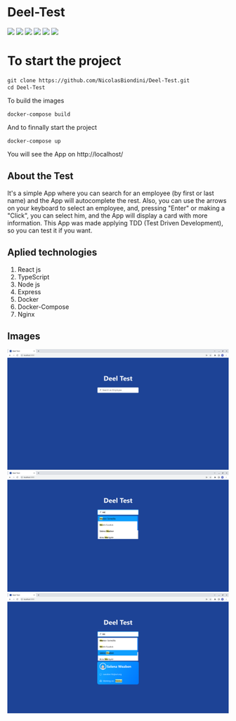 # Deel-Test

<div styles={"display: inline"}> 
   <img src="https://img.shields.io/badge/React-20232A?style=for-the-badge&logo=react&logoColor=61DAFB" />
   <img src="https://img.shields.io/badge/TypeScript-007ACC?style=for-the-badge&logo=typescript&logoColor=white" />
   <img src="https://img.shields.io/badge/Node.js-339933?style=for-the-badge&logo=nodedotjs&logoColor=white" />
   <img src="https://img.shields.io/badge/Express.js-000000?style=for-the-badge&logo=express&logoColor=white" />
   <img src="https://img.shields.io/badge/Docker-2CA5E0?style=for-the-badge&logo=docker&logoColor=white" />
   <img src="https://img.shields.io/badge/Nginx-009639?style=for-the-badge&logo=nginx&logoColor=white" />
</div>

# To start the project
    git clone https://github.com/NicolasBiondini/Deel-Test.git
    cd Deel-Test

To build the images
    
    docker-compose build

And to finnally start the project
    
    docker-compose up
    
You will see the App on http://localhost/

## About the Test
It's a simple App where you can search for an employee (by first or last name) and the App will autocomplete the rest. 
Also, you can use the arrows on your keyboard to select an employee, and, pressing "Enter" or making a "Click", you can select him, and the App will display a card with more information.
This App was made applying TDD (Test Driven Development), so you can test it if you want.


## Aplied technologies

 1. React js
 2. TypeScript
 3. Node js
 4. Express
 5. Docker
 6. Docker-Compose
 7. Nginx

## Images
![Screenshot](https://github.com/NicolasBiondini/Deel-Test/blob/main/assets/1.png)
![Screenshot](https://github.com/NicolasBiondini/Deel-Test/blob/main/assets/2.png)
![Screenshot](https://github.com/NicolasBiondini/Deel-Test/blob/main/assets/3.png)


